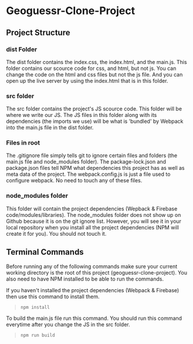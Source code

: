 # Geoguessr-Clone-Project

## Project Structure

### dist Folder
The dist folder contains the index.css, the index.html, and the main.js. This folder contains our scource code for css, and html, but not js.
You can change the code on the html and css files but not the js file. And you can open up the live server by using the index.html that is in this folder.  

### src folder
The src folder contains the project's JS scource code. This folder will be where we write our JS.
The JS files in this folder along with its dependencies (the imports we use) will be what is 'bundled' by Webpack 
into the main.js file in the dist folder. 

### Files in root
The .gitignore file simply tells git to ignore certain files and folders (the main.js file and node_modules folder). 
The package-lock.json and package.json files tell NPM what dependencies this project has as well as meta data of the project.
The webpack.config.js is just a file used to configure webpack. No need to touch any of these files. 

### node_modules folder
This folder will contain the project dependencies (Wepback & Firebase code/modules/libraries).
The node_modules folder does not show up on Github because it is on the git ignore list. However, you will see it in your local repository when you install
all the project dependencies (NPM will create it for you). You should not touch it. 


## Terminal Commands
Before running any of the following commands make sure your current working directory is the root of this project (geoguessr-clone-project).
You also need to have NPM installed to be able to run the commands.

If you haven't installed the project dependencies (Webpack & Firebase) then use this command to install them.  
> `npm install`

To build the main.js file run this command. You should run this command everytime after you change the JS in the src folder.  
> `npm run build`